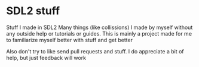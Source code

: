 # SDL2 stuff
Stuff I made in SDL2
Many things (like collissions) I made by myself without any outside help or tutorials or guides. 
This is mainly a project made for me to familiarize myself better with stuff and get better

Also don't try to like send pull requests and stuff. I do appreciate a bit of help, but just feedback will work
